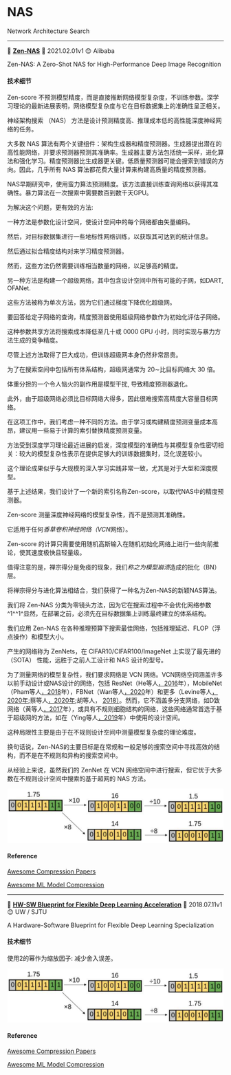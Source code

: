 # NAS

Network Architecture Search

---

:tangerine:  [**Zen-NAS**](https://arxiv.org/pdf/2102.01063.pdf)  :date:   2021.02.01v1    :blush:  Alibaba

Zen-NAS: A Zero-Shot NAS for High-Performance Deep Image Recognition

#### 技术细节

Zen-score 不预测模型精度，而是直接推断网络模型复杂度，不训练参数。深学习理论的最新进展表明，网络模型复杂度与它在目标数据集上的准确性呈正相关。

神经架构搜索 （NAS） 方法是设计预测精度高、推理成本低的高性能深度神经网络的任务。

大多数 NAS 算法有两个关键组件：架构生成器和精度预测器。生成器提出潜在的高性能网络，并要求预测器预测其准确率。生成器主要方法包括统一采样，进化算法和强化学习。精度预测器比生成器更关键。低质量预测器可能会搜索到错误的方向。因此，几乎所有 NAS 算法都花费大量计算来构建高质量的精度预测器。

NAS早期研究中，使用蛮力算法预测精度。该方法直接训练查询网络以获得其准确性。暴力算法在一次搜索中需要数百到数千天GPU。

为解决这个问题，更有效的方法:

一种方法是参数化设计空间，使设计空间中的每个网络都由矢量编码。

然后，对目标数据集进行一些地标性网络训练，以获取其可达到的统计信息。

然后通过拟合精度结构对来学习精度预测器。

然而，这些方法仍然需要训练相当数量的网络，以足够高的精度。

另一种方法是构建一个超级网络，其中包含设计空间中所有可能的子网，如DART,  OFANet.

这些方法被称为单次方法，因为它们通过梯度下降优化超级网。

要回答给定子网络的查询，精度预测器使用超级网络参数作为初始化评估子网络。

这种参数共享方法将搜索成本降低至几十或 0000 GPU 小时，同时实现与暴力方法生成的竞争精度。

尽管上述方法取得了巨大成功，但训练超级网本身仍然非常昂贵。

为了在搜索空间中包括所有体系结构，超级网通常为 20∼比目标网络大 30 倍。

体重分担的一个令人恼火的副作用是模型干扰, 导致精度预测器退化。

此外，由于超级网络必须比目标网络大得多，因此很难搜索高精度大容量目标网络。

在这项工作中，我们考虑一种不同的方法。由于学习或构建精度预测变量成本高昂，建议用一些易于计算的索引替换精度预测变量。

方法受到深度学习理论最近进展的启发，深度模型的准确性与其模型复杂性密切相关：较大的模型复杂性表示在提供足够大的训练数据集时，泛化误差较小。

这个理论成果似乎与大规模的深入学习实践非常一致，尤其是对于大型和深度模型。

基于上述结果，我们设计了一个新的索引名称Zen-score，以取代NAS中的精度预测器。

Zen-score 测量深度神经网络的模型复杂性，而不是预测其准确性。

它适用于任何*香草卷积神经网络（VCN*网络）。

Zen-score 的计算只需要使用随机高斯输入在随机初始化网络上进行一些向前推论，使其速度极快且轻量级。

值得注意的是，禅宗得分是免疫的现象，我们*称之为模型崩溃*造成的批化（BN）层。

将禅宗得分与进化算法相结合，我们获得了一种名为Zen-NAS的新颖NAS算法。

我们将 Zen-NAS 分类为零镜头方法，因为它在搜索过程中不会优化网络参数^1^^1^显然，在部署之前，必须先在目标数据集上训练最终建立的体系结构。

我们应用 Zen-NAS 在各种推理预算下搜索最佳网络，包括推理延迟、FLOP（浮点操作）和模型大小。

产生的网络称为 ZenNets，在 CIFAR10/CIFAR100/ImageNet 上实现了最先进的 （SOTA） 性能，远胜于之前人工设计和 NAS 设计的型号。


为了测量网络的模型复杂性，我们要求网络是 VCN 网络。VCN网络空间涵盖许多以前手动设计或NAS设计的网络，包括 ResNet（He等人[，2016](https://www.arxiv-vanity.com/papers/2102.01063/#S1.p7 "Deep Residual Learning for Image Recognition")年），MobileNet（Pham等人[，2018](https://www.arxiv-vanity.com/papers/2102.01063/#S1.p7 "Efficient Neural Architecture Search via Parameters Sharing")年），FBNet（Wan等人[，2020](https://www.arxiv-vanity.com/papers/2102.01063/#S1.p3 "FBNetV2: Differentiable Neural Architecture Search for Spatial and Channel Dimensions")年）和更多（Levine等人[，2020年](https://www.arxiv-vanity.com/papers/2102.01063/#S1.p5 "Limits to Depth Efficiencies of Self-Attention");蔡等人[，2020年](https://www.arxiv-vanity.com/papers/2102.01063/#A3.p1 "Once-for-All: Train One Network and Specialize it for Efficient Deployment on Diverse Hardware Platforms");胡等人， [2018）](https://www.arxiv-vanity.com/papers/2102.01063/#S1.p7 "Squeeze-and-Excitation Networks")。然而，它不涵盖多分支网络，如D致网络（黄等人[，2017](https://www.arxiv-vanity.com/papers/2102.01063/#S1.p7 "Densely Connected Convolutional Networks")年），或具有不规则细胞结构的网络，这些网络通常首选于基于超级网的方法，如在（Ying等人[，2019](https://www.arxiv-vanity.com/papers/2102.01063/#S1.p4 "NAS-Bench-101: Towards Reproducible Neural Architecture Search")年）中使用的设计空间。

这种局限性主要是由于在不规则设计空间中测量模型复杂度的理论难度。

换句话说，Zen-NAS的主要目标是在常规和一般足够的搜索空间中寻找高效的结构，而不是在不规则和异构的搜索空间中。

从经验上来说，虽然我们的 ZenNet 在 VCN 网络空间中进行搜索，但它优于大多数在不规则设计空间中搜索的基于超网的 NAS 方法。


<img src="../README/images/aps_scale_factor.PNG">

#### Reference

[Awesome Compression Papers ](https://github.com/chenbong/awesome-compression-papers)

[Awesome ML Model Compression](https://github.com/cedrickchee/awesome-ml-model-compression)

---

:tangerine:  [**HW-SW Blueprint for Flexible Deep Learning Acceleration**](https://arxiv.org/pdf/1807.04188.pdf)  :date:   2018.07.11v1    :blush:  UW / SJTU

A Hardware-Software Blueprint for Flexible Deep Learning Specialization

#### 技术细节

使用2的幂作为缩放因子: 减少舍入误差。

<img src="../README/images/aps_scale_factor.PNG">

#### Reference

[Awesome Compression Papers ](https://github.com/chenbong/awesome-compression-papers)

[Awesome ML Model Compression](https://github.com/cedrickchee/awesome-ml-model-compression)
